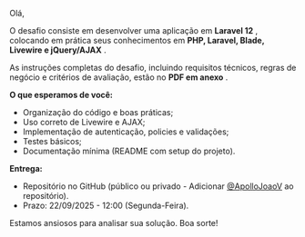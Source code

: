 Olá,

O desafio consiste em desenvolver uma aplicação em  **Laravel 12** , colocando em prática seus conhecimentos em  **PHP, Laravel, Blade, Livewire e jQuery/AJAX** .

As instruções completas do desafio, incluindo requisitos técnicos, regras de negócio e critérios de avaliação, estão no  **PDF em anexo** .

**O que esperamos de você:**

* Organização do código e boas práticas;
* Uso correto de Livewire e AJAX;
* Implementação de autenticação, policies e validações;
* Testes básicos;
* Documentação mínima (README com setup do projeto).

**Entrega:**

* Repositório no GitHub (público ou privado - Adicionar [@ApolloJoaoV](https://github.com/ApolloJoaoV) ao repositório).
* Prazo: 22/09/2025 - 12:00 (Segunda-Feira).

Estamos ansiosos para analisar sua solução. Boa sorte!
